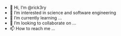 - 👋 Hi, I’m @rick3ry
- 👀 I’m interested in science and software engineering
- 🌱 I’m currently learning ...
- 💞️ I’m looking to collaborate on ...
- 📫 How to reach me ...

<!---
rick3ry/rick3ry is a ✨ special ✨ repository because its `README.md` (this file) appears on your GitHub profile.
You can click the Preview link to take a look at your changes.
--->
